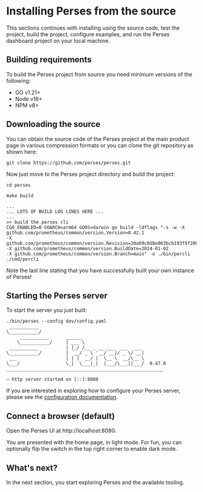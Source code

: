 # Installing Perses from the source

This sections continues with installing using the source code, test the project, build the project, configure examples,
and run the Perses dashboard project on your local machine.

## Building requirements

To build the Perses project from source you need minimum versions of the following:

- GO v1.21+
- Node v16+
- NPM v8+

## Downloading the source

You can obtain the source code of the Perses project at the main product page in various compression formats or you can
clone the git repository as shown here:

```shell
git clone https://github.com/perses/perses.git
```

Now just move to the Perses project directory and build the project:

```shell
cd perses

make build

...
... LOTS OF BUILD LOG LINES HERE ...
...
>> build the perses cli
CGO_ENABLED=0 GOARCH=arm64 GOOS=darwin go build -ldflags "-s -w -X github.com/prometheus/common/version.Version=0.42.1 
-X github.com/prometheus/common/version.Revision=20a69c0d8e063bcb193f9f209d4d571c1bbadde2 
-X github.com/prometheus/common/version.BuildDate=2024-01-02 
-X github.com/prometheus/common/version.Branch=main" -o ./bin/percli ./cmd/percli
```

Note the last line stating that you have successfully built your own instance of Perses!

## Starting the Perses server

To start the server you just built:

```shell
./bin/perses --config dev/config.yaml
 ___________
\___________/
     ___________      ______
    \___________/     | ___ \
 ___________          | |_/ /__ _ __ ___  ___  ___
\___________/         |  __/ _ \ '__/ __|/ _ \/ __|
 ___                  | | |  __/ |  \__ \  __/\__ \
\___/                 \_|  \___|_|  |___/\___||___/  0.47.0
__________________________________________________________

⇨ http server started on [::]:8080
```

If you are interested in exploring how to configure your Perses server, please see the
[configuration documentation](configuration.md).

## Connect a browser (default)

Open the Perses UI at http://localhost:8080.

You are presented with the home page, in light mode.
For fun, you can optionally flip the switch in the top right corner to enable dark mode.

## What's next?

In the next section, you start exploring Perses and the available tooling.
